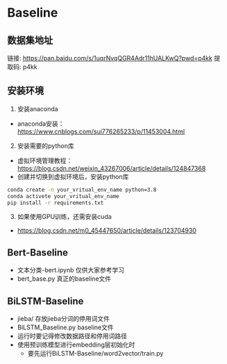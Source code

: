 # Baseline
## 数据集地址
链接: https://pan.baidu.com/s/1uqrNvqQGR4Adr11hUALKwQ?pwd=p4kk 提取码: p4kk
## 安装环境
1. 安装anaconda
- anaconda安装：https://www.cnblogs.com/sui776265233/p/11453004.html
2. 安装需要的python库
- 虚拟环境管理教程：https://blog.csdn.net/weixin_43267006/article/details/124847368
- 创建并切换到虚拟环境后，安装python库
```cmd
conda create -n your_vritual_env_name python=3.8
conda activete your_vritual_env_name
pip install -r requirements.txt

``` 
3. 如果使用GPU训练，还需安装cuda
- https://blog.csdn.net/m0_45447650/article/details/123704930
## Bert-Baseline
- 文本分类-bert.ipynb 仅供大家参考学习
- bert_base.py 真正的baseline文件
## BiLSTM-Baseline
- jieba/ 存放jieba分词的停用词文件
- BiLSTM_Baseline.py baseline文件
- 运行时要记得修改数据路径和停用词路径
- 使用预训练模型进行embedding层初始化时
    - 要先运行BiLSTM-Baseline/word2vector/train.py
